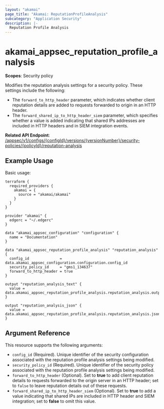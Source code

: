 ```yaml
---
layout: "akamai"
page_title: "Akamai: ReputationProfileAnalysis"
subcategory: "Application Security"
description: |-
  Reputation Profile Analysis
---
```


# akamai_appsec_reputation_profile_analysis

**Scopes**: Security policy

Modifies the reputation analysis settings for a security policy. These settings include the following:

- The `forward_to_http_header` parameter, which indicates whether client reputation details are added to requests forwarded to origin in an HTTP header.
- The `forward_shared_ip_to_http_header_siem` parameter, which specifies whether a value is added indicating that shared IPs addresses are included in HTTP headers and in SIEM integration events.

**Related API Endpoint**: [/appsec/v1/configs/{configId}/versions/{versionNumber}/security-policies/{policyId}/reputation-analysis](https://developer.akamai.com/api/cloud_security/application_security/v1.html#putreputationanalysis)

## Example Usage

Basic usage:

```
terraform {
  required_providers {
    akamai = {
      source = "akamai/akamai"
    }
  }
}

provider "akamai" {
  edgerc = "~/.edgerc"
}

data "akamai_appsec_configuration" "configuration" {
  name = "Documentation"
}

data "akamai_appsec_reputation_profile_analysis" "reputation_analysis" {
  config_id              = data.akamai_appsec_configuration.configuration.config_id
  security_policy_id     = "gms1_134637"
  forward_to_http_header = true
}

output "reputation_analysis_text" {
  value = data.akamai_appsec_reputation_profile_analysis.reputation_analysis.output_text
}

output "reputation_analysis_json" {
  value = data.akamai_appsec_reputation_profile_analysis.reputation_analysis.json
}
```

## Argument Reference

This resource supports the following arguments:

- `config_id` (Required). Unique identifier of the security configuration associated with the reputation profile analysis settings being modified.
- `security_policy_id` (Required). Unique identifier of the security policy associated with the reputation profile analysis settings being modified.
- `forward_to_http_header` (Optional). Set to **true** to add client reputation details to requests forwarded to the origin server in an HTTP header; set to `false` to leave reputation details out of these requests.
- `forward_shared_ip_to_http_header_siem` (Optional). Set to **true** to add a value indicating that shared IPs are included in HTTP header and SIEM integration; set to **false** to omit this value.

